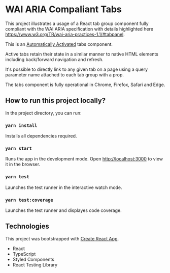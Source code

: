 # WAI ARIA Compaliant Tabs

This project illustrates a usage of a React tab group component fully compliant with the WAI ARIA specification with details highlighted here https://www.w3.org/TR/wai-aria-practices-1.1/#tabpanel. 

This is an [Automatically Activated](https://www.w3.org/TR/wai-aria-practices-1.1/examples/tabs/tabs-1/tabs.html) tabs component. 

Active tabs retain their state in a similar manner to native HTML elements including
back/forward navigation and refresh. 

It's possible to directly link to any given tab on a page using a query parameter name attached to each tab group with a prop.

The tabs component is fully operational in Chrome, Firefox, Safari and Edge.

## How to run this project locally?

In the project directory, you can run:

### `yarn install`

Installs all dependencies required.

### `yarn start`

Runs the app in the development mode.
Open [http://localhost:3000](http://localhost:3000) to view it in the browser.

### `yarn test`

Launches the test runner in the interactive watch mode.

### `yarn test:coverage`

Launches the test runner and displayes code coverage.


## Technologies
This project was bootstrapped with [Create React App](https://github.com/facebook/create-react-app).
- React
- TypeScript
- Styled Components
- React Testing Library
